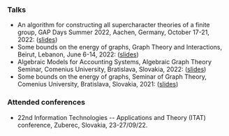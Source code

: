 ### Talks
- An algorithm for constructing all supercharacter theories of a finite group, GAP Days Summer 2022, Aachen, Germany, October 17-21, 2022: (<a href="/gapdays.pdf">slides</a>)
- Some bounds on the energy of graphs, Graph Theory and Interactions, Beirut, Lebanon, June 6-14, 2022: (<a href="url">slides</a>)
- Algebraic Models for Accounting Systems, Algebraic Graph Theory Seminar, Comenius University, Bratislava, Slovakia, 2022: (<a href="url">slides</a>)
- Some bounds on the energy of graphs, Seminar of Graph Theory, Comenius University, Bratislava, Slovakia, 2021: (<a href="url">slides</a>)

### Attended conferences
- 22nd Information Technologies -- Applications and Theory (ITAT) conference, Zuberec, Slovakia, 23-27/09/22.
